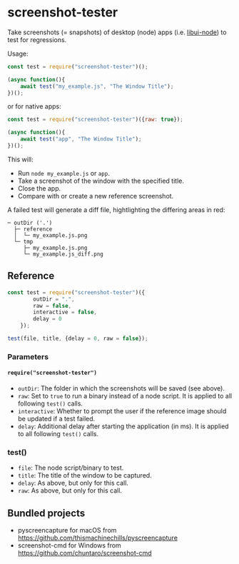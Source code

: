 # screenshot-tester

Take screenshots (= snapshots) of desktop (node) apps (i.e. [libui-node](https://github.com/parro-it/libui-node)) to test for regressions.

Usage:

```js
const test = require("screenshot-tester")();

(async function(){
    await test("my_example.js", "The Window Title");
})();
```

or for native apps:

```js
const test = require("screenshot-tester")({raw: true});

(async function(){
    await test("app", "The Window Title");
})();
```

This will:
- Run `node my_example.js` or `app`.
- Take a screenshot of the window with the specified title.
- Close the app.
- Compare with or create a new reference screenshot.


A failed test will generate a diff file, hightlighting the differing areas in red:

```
─ outDir ('.')
  ├─ reference
  │  └─ my_example.js.png
  └─ tmp
     ├─ my_example.js.png
     └─ my_example.js_diff.png
```

## Reference

```js
const test = require("screenshot-tester")({
        outDir = ".",
        raw = false,
        interactive = false,
        delay = 0
    });

test(file, title, {delay = 0, raw = false});
```

### Parameters

#### `require("screenshot-tester")`
- `outDir`: The folder in which the screenshots will be saved (see above).
- `raw`: Set to `true` to run a binary instead of a node script. It is applied to all following `test()` calls.
- `interactive`: Whether to prompt the user if the reference image should be updated if a test failed.
- `delay`: Additional delay after starting the application (in ms). It is applied to all following `test()` calls.

### test()
- `file`: The node script/binary to test.
- `title`: The title of the window to be captured.
- `delay`: As above, but only for this call.
- `raw`: As above, but only for this call.

## Bundled projects

- pyscreencapture for macOS from https://github.com/thismachinechills/pyscreencapture
- screenshot-cmd for Windows from https://github.com/chuntaro/screenshot-cmd